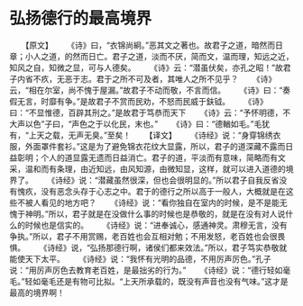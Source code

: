 # 弘扬德行的最高境界
　　【原文】 
　　《诗》曰，“衣锦尚絅。”恶其文之著也。故君子之道，暗然而日章；小人之道，的然而日亡。君子之道，淡而不厌，简而文，温而理，知远之近，知风之自，知微之显，可与人德矣。 
　　《诗》云：“潜虽伏矣，亦孔之昭！”故君子内省不疚，无恶于志。君于之所不可及者，其唯人之所不见乎？ 
　　《诗》云，“相在尔室，尚不愧于屋漏。”故君子不动而敬，不言而信。 
　　《诗》曰：“奏假无言，时靡有争。”是故君子不赏而民劝，不怒而民威于鈇钺。 
　　《诗》曰：“不显惟德，百辟其刑之。”是故君于笃恭而天下 
　　《诗》云：“予怀明德，不大声以色”子曰，“声色之于以化民，末也。” 
　　《诗》曰：“德輶如毛。”毛犹有，“上天之载，无声无臭。”至矣！ 
　　【译文】 
　　《诗经》说：“身穿锦绣衣服，外面罩件套衫。”这是为了避免锦衣花纹大显露，所以，君子的道深藏不露而日益彰明；个人的道显露无遗而日益消亡。君子的道，平淡而有意味，简略而有文采，温和而有条理，由近知远，由风知源，由微知显，这样，就可以进入道德的境界了。 
　　《诗经》说：“潜藏虽然很深，但也会很明显的。”所以君子自我反省没有愧疚，没有恶念头存于心志之中。君于的德行之所以高于一般人，大概就是在这些不被人看见的地方吧？ 
　　《诗经》说：“看你独自在室内的时候，是不是能无愧于神明。”所以，君子就是在没做什么事的时候也是恭敬的，就是在没有对人说什么的时候也是信实的。 
　　《诗经》说：“进奉诚心，感通神灵。肃穆无言，没有争执。”所以，君子不用赏赐，老百姓也会互相对勉；不用发怒，老百姓也会很畏惧。 
　　《诗经》说，“弘扬那德行啊，诸侯们都来效法。”所以，君子笃实恭敬就能使天下太平。 
　　《诗经》说：“我怀有光明的品德，不用厉声厉色。”孔子说：“用厉声厉色去教育老百姓，是最拙劣的行为。” 
　　《诗经》说：“德行轻如毫毛。”轻如毫毛还是有物可比拟。“上天所承载的，既没有声音也没有气味。”这才是最高的境界啊！
 